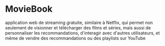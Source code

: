 # MovieBook
application web de streaming gratuite, similaire à Netflix, qui permet non seulement de visionner et télécharger des films et séries, mais aussi de personnaliser les recommandations, d'interagir avec d'autres utilisateurs, et même de vendre des recommandations ou des playlists sur YouTube
